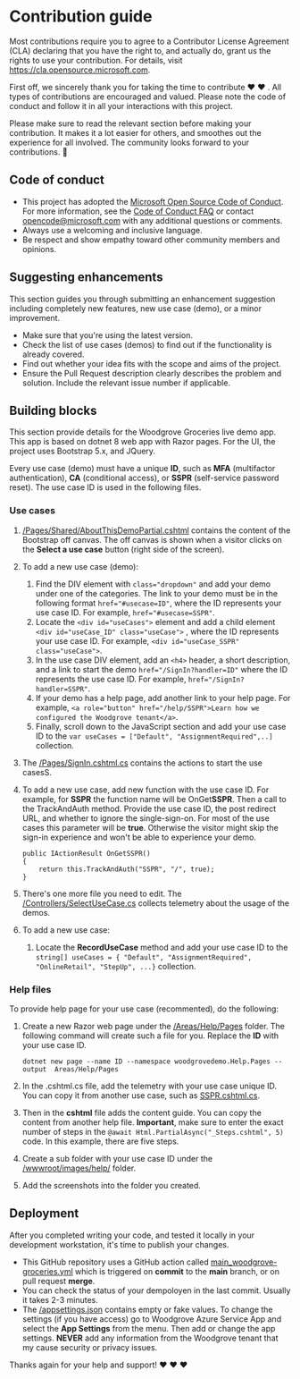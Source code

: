 # Contribution guide

Most contributions require you to agree to a
Contributor License Agreement (CLA) declaring that you have the right to, and actually do, grant us
the rights to use your contribution. For details, visit <https://cla.opensource.microsoft.com>.

First off, we sincerely thank you for taking the time to contribute ❤️ :heart: . All types of contributions are encouraged and valued. Please note the code of conduct and follow it in all your interactions with this project. 

Please make sure to read the relevant section before making your contribution. It makes it a lot easier for others, and smoothes out the experience for all involved. The community looks forward to your contributions. 🎉

## Code of conduct

- This project has adopted the [Microsoft Open Source Code of Conduct](https://opensource.microsoft.com/codeofconduct/).
For more information, see the [Code of Conduct FAQ](https://opensource.microsoft.com/codeofconduct/faq/) or
contact [opencode@microsoft.com](mailto:opencode@microsoft.com) with any additional questions or comments.
- Always use a welcoming and inclusive language.
- Be respect and show empathy toward other community members and opinions.

## Suggesting enhancements

This section guides you through submitting an enhancement suggestion including completely new features, new use case (demo), or a minor improvement.

- Make sure that you're using the latest version.
- Check the list of use cases (demos) to find out if the functionality is already covered.
- Find out whether your idea fits with the scope and aims of the project. 
- Ensure the Pull Request description clearly describes the problem and solution. Include the relevant issue number if applicable.

## Building blocks

This section provide details for the Woodgrove Groceries live demo app. This app is based on dotnet 8 web app with Razor pages. For the UI, the project uses Bootstrap 5.x, and JQuery.

Every use case (demo) must have a unique **ID**, such as **MFA** (multifactor authentication), **CA** (conditional access), or **SSPR** (self-service password reset). The use case ID is used in the following files.

### Use cases

1. [/Pages/Shared/AboutThisDemoPartial.cshtml](./Pages/Shared/AboutThisDemoPartial.cshtml) contains the content of the Bootstrap off canvas. The off canvas is shown when a visitor clicks on the **Select a use case** button (right side of the screen). 
1. To add a new use case (demo):
    1. Find the DIV element with `class="dropdown"` and add your demo under one of the categories. The link to your demo must be in the following format `href="#usecase=ID"`, where the ID represents your use case ID. For example, `href="#usecase=SSPR"`.
    1. Locate the `<div id="useCases">` element and add a child element `<div id="useCase_ID" class="useCase">` , where the ID represents your use case ID. For example, `<div id="useCase_SSPR" class="useCase">`.
    1. In the use case DIV element, add an `<h4>` header, a short description, and a link to start the demo `href="/SignIn?handler=ID"` where the ID represents the use case ID. For example, `href="/SignIn?handler=SSPR"`.
    1. If your demo has a help page, add another link to your help page. For example, `<a role="button" href="/help/SSPR">Learn how we configured the Woodgrove tenant</a>`.
    1. Finally, scroll down to the JavaScript section and add your use case ID to the `var useCases = ["Default", "AssignmentRequired",..]` collection.

1. The  [/Pages/SignIn.cshtml.cs](./Pages/SignIn.cshtml.cs) contains the actions to start the use casesS. 
1. To add a new use case, add new function with the use case ID. For example, for **SSPR** the function name will be OnGet**SSPR**. Then a call to the TrackAndAuth method. Provide the use case ID, the post redirect URL, and whether  to ignore the single-sign-on. For most of the use cases this parameter will be **true**. Otherwise the visitor might skip the sign-in experience and won't be able to experience your demo.

    ```
    public IActionResult OnGetSSPR()
    {
        return this.TrackAndAuth("SSPR", "/", true);
    }
    ``` 

1. There's one more file you need to edit. The [/Controllers/SelectUseCase.cs](./Controllers/SelectUseCase.cs) collects telemetry about the usage of the demos. 
1. To add a new use case:
    1. Locate the **RecordUseCase** method and add your use case ID to the `string[] useCases = { "Default", "AssignmentRequired", "OnlineRetail", "StepUp", ...}` collection. 

### Help files

To provide help page for your use case (recommented), do the following:

1. Create a new Razor web page under the [/Areas/Help/Pages](./Areas/Help/Pages/) folder. The following command will create such a file for you. Replace the **ID** with your use case ID.

    ```
    dotnet new page --name ID --namespace woodgrovedemo.Help.Pages --output  Areas/Help/Pages
    ```

1. In the .cshtml.cs file, add the telemetry with your use case unique ID. You can copy it from another use case, such as [SSPR.cshtml.cs](./Areas/Help/Pages/SSPR.cshtml.cs).
1. Then in the **cshtml** file adds the content guide. You can copy the content from another help file. **Important**, make sure to enter the exact number of steps in the `@await Html.PartialAsync("_Steps.cshtml", 5)` code. In this example, there are five steps.
1. Create a sub folder with your use case ID under the [/wwwroot/images/help/](./wwwroot/images/help/) folder.
1. Add the screenshots into the folder you created.

## Deployment

After you completed writing your code, and tested it locally in your development workstation, it's time to publish your changes. 

- This GitHub repository uses a GitHub action called [main_woodgrove-groceries.yml](/blob/main/.github/workflows/main_woodgrove-groceries.yml) which is triggered on **commit** to the **main** branch, or on pull request **merge**. 
- You can check the status of your dempoloyen in the last commit. Usually it takes 2-3 minutes. 
- The [/appsettings.json](./appsettings.json) contains empty or fake values. To change the settings (if you have access) go to Woodgrove Azure Service App and select the **App Settings** from the menu. Then add or change the app settings. **NEVER** add any information from the Woodgrove tenant that my cause security or privacy issues.


Thanks again for your help and support! :heart: :heart: :heart:
